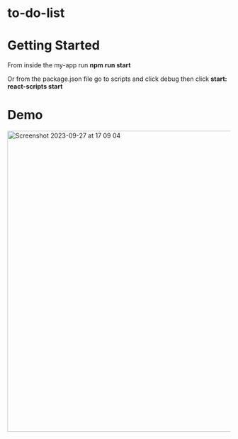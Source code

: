 # to-do-list
<h1>Getting Started</h1>

<p>From inside the my-app run <strong>npm run start</strong></p>
<p>Or from the package.json file go to scripts and click debug then click <strong>start: react-scripts start</strong></p>

<h1>Demo</h1>
<img width="679" alt="Screenshot 2023-09-27 at 17 09 04" src="https://github.com/justjodie98/to-do-list/assets/71042999/c869ab32-e7e6-48e5-ab17-85dd4ff0dfb2">
